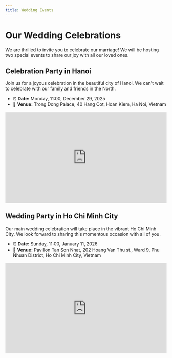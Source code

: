 ```yaml
---
title: Wedding Events
---
```


<script setup lang="ts">
const today = new Date()
const eventHanoi = new Date("2025-12-29T11:00:00+07:00")
const eventHCM = new Date("2026-01-11T11:00:00+07:00")
</script>

# Our Wedding Celebrations

We are thrilled to invite you to celebrate our marriage! We will be hosting two special events to share our joy with all our loved ones.

## Celebration Party in Hanoi

Join us for a joyous celebration in the beautiful city of Hanoi. We can't wait to celebrate with our family and friends in the North.

- ⏰ **Date:** Monday, 11:00, December 29, 2025
- 📍 **Venue:** Trong Dong Palace, 40 Hang Cot, Hoan Kiem, Ha Noi, Vietnam

<Countdown :from="today" :to="eventHanoi" locale="en" />

<div class="responsive-iframe-container">
  <iframe src="https://www.google.com/maps/embed?pb=!1m18!1m12!1m3!1d3723.8738140325736!2d105.84422976119241!3d21.037734437388757!2m3!1f0!2f0!3f0!3m2!1i1024!2i768!4f13.1!3m3!1m2!1s0x3135abb95cf9d3d1%3A0xf3f702ec451c57e2!2zVHLhu5FuZyDEkOG7k25nIFBhbGFjZQ!5e0!3m2!1sfi!2sfi!4v1759608602595!5m2!1sfi!2sfi" allowfullscreen="" loading="lazy" referrerpolicy="no-referrer-when-downgrade"></iframe>
</div>

## Wedding Party in Ho Chi Minh City

Our main wedding celebration will take place in the vibrant Ho Chi Minh City. We look forward to sharing this momentous occasion with all of you.

- ⏰ **Date:** Sunday, 11:00, January 11, 2026
- 📍 **Venue:** Pavillon Tan Son Nhat, 202 Hoang Van Thu st., Ward 9, Phu Nhuan District, Ho Chi Minh City, Vietnam

<Countdown :from="today" :to="eventHCM" locale="en" />

<div class="responsive-iframe-container">
  <iframe src="https://www.google.com/maps/embed?pb=!1m18!1m12!1m3!1d3919.134738705387!2d106.66826771125325!3d10.800990889304837!2m3!1f0!2f0!3f0!3m2!1i1024!2i768!4f13.1!3m3!1m2!1s0x31752928b68fbc3f%3A0xc58bea5686708420!2zVHJ1bmcgVMOibSBI4buZaSBOZ2jhu4sgJiBUaeG7h2MgQ8aw4bubaSBQYXZpbGxvbiBUw6JuIFPGoW4gTmjhuqV0!5e0!3m2!1sfi!2sfi!4v1759253938944!5m2!1sfi!2sfi" allowfullscreen="" loading="lazy" referrerpolicy="no-referrer-when-downgrade"></iframe>
</div>

<style>
.responsive-image {
    max-width: 100%;
    height: auto;
    display: block; /* Remove extra space below image */
    margin: 0 auto; /* Center the image */
}

.responsive-iframe-container {
    position: relative;
    width: 100%;
    padding-bottom: 56.25%; /* 16:9 aspect ratio (height / width * 100) */
    height: 0;
    overflow: hidden;
    margin: 1rem 0; /* Add some margin */
}

.responsive-iframe-container iframe {
    position: absolute;
    top: 0;
    left: 0;
    width: 100%;
    height: 100%;
    border: 0;
}
</style>
